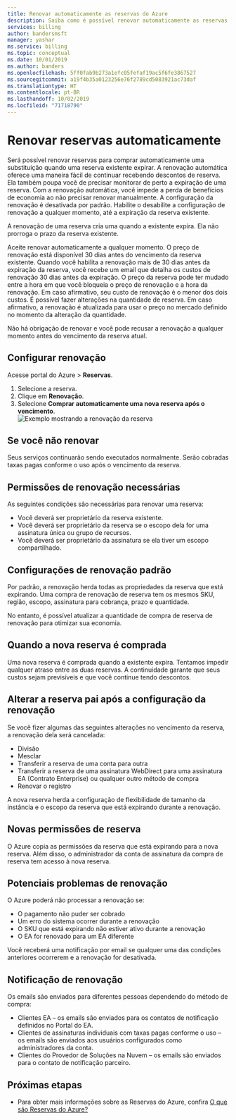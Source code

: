```yaml
---
title: Renovar automaticamente as reservas do Azure
description: Saiba como é possível renovar automaticamente as reservas do Azure para continuar recebendo descontos de reserva.
services: billing
author: bandersmsft
manager: yashar
ms.service: billing
ms.topic: conceptual
ms.date: 10/01/2019
ms.author: banders
ms.openlocfilehash: 5ff0fab9b273a1efc05fefaf19ac5f6fe3867527
ms.sourcegitcommit: a19f4b35a0123256e76f2789cd5083921ac73daf
ms.translationtype: HT
ms.contentlocale: pt-BR
ms.lasthandoff: 10/02/2019
ms.locfileid: "71718790"
---
```

# <a name="automatically-renew-reservations"></a>Renovar reservas automaticamente

Será possível renovar reservas para comprar automaticamente uma substituição quando uma reserva existente expirar. A renovação automática oferece uma maneira fácil de continuar recebendo descontos de reserva. Ela também poupa você de precisar monitorar de perto a expiração de uma reserva. Com a renovação automática, você impede a perda de benefícios de economia ao não precisar renovar manualmente. A configuração da renovação é desativada por padrão. Habilite o desabilite a configuração de renovação a qualquer momento, até a expiração da reserva existente.

A renovação de uma reserva cria uma quando a existente expira. Ela não prorroga o prazo da reserva existente.

Aceite renovar automaticamente a qualquer momento. O preço de renovação está disponível 30 dias antes do vencimento da reserva existente. Quando você habilita a renovação mais de 30 dias antes da expiração da reserva, você recebe um email que detalha os custos de renovação 30 dias antes da expiração. O preço da reserva pode ter mudado entre a hora em que você bloqueia o preço de renovação e a hora da renovação. Em caso afirmativo, seu custo de renovação é o menor dos dois custos. É possível fazer alterações na quantidade de reserva. Em caso afirmativo, a renovação é atualizada para usar o preço no mercado definido no momento da alteração da quantidade.

Não há obrigação de renovar e você pode recusar a renovação a qualquer momento antes do vencimento da reserva atual.

## <a name="set-up-renewal"></a>Configurar renovação

Acesse portal do Azure > **Reservas**.

1. Selecione a reserva.
2. Clique em **Renovação**.
3. Selecione **Comprar automaticamente uma nova reserva após o vencimento**.  
  ![Exemplo mostrando a renovação da reserva](./media/billing-reservation-renew/reservation-renewal.png)

## <a name="if-you-dont-renew"></a>Se você não renovar

Seus serviços continuarão sendo executados normalmente. Serão cobradas taxas pagas conforme o uso após o vencimento da reserva.

## <a name="required-renewal-permissions"></a>Permissões de renovação necessárias

As seguintes condições são necessárias para renovar uma reserva:

- Você deverá ser proprietário da reserva existente.
- Você deverá ser proprietário da reserva se o escopo dela for uma assinatura única ou grupo de recursos.
- Você deverá ser proprietário da assinatura se ela tiver um escopo compartilhado.

## <a name="default-renewal-settings"></a>Configurações de renovação padrão

Por padrão, a renovação herda todas as propriedades da reserva que está expirando. Uma compra de renovação de reserva tem os mesmos SKU, região, escopo, assinatura para cobrança, prazo e quantidade.

No entanto, é possível atualizar a quantidade de compra de reserva de renovação para otimizar sua economia.

## <a name="when-the-new-reservation-is-purchased"></a>Quando a nova reserva é comprada

Uma nova reserva é comprada quando a existente expira. Tentamos impedir qualquer atraso entre as duas reservas. A continuidade garante que seus custos sejam previsíveis e que você continue tendo descontos.

## <a name="changing-parent-reservation-after-setting-renewal"></a>Alterar a reserva pai após a configuração da renovação

Se você fizer algumas das seguintes alterações no vencimento da reserva, a renovação dela será cancelada:

- Divisão
- Mesclar
- Transferir a reserva de uma conta para outra
- Transferir a reserva de uma assinatura WebDirect para uma assinatura EA (Contrato Enterprise) ou qualquer outro método de compra
- Renovar o registro

A nova reserva herda a configuração de flexibilidade de tamanho da instância e o escopo da reserva que está expirando durante a renovação.

## <a name="new-reservation-permissions"></a>Novas permissões de reserva

O Azure copia as permissões da reserva que está expirando para a nova reserva. Além disso, o administrador da conta de assinatura da compra de reserva tem acesso à nova reserva.

## <a name="potential-renewal-problems"></a>Potenciais problemas de renovação

O Azure poderá não processar a renovação se:

- O pagamento não puder ser cobrado
- Um erro do sistema ocorrer durante a renovação
- O SKU que está expirando não estiver ativo durante a renovação
- O EA for renovado para um EA diferente

Você receberá uma notificação por email se qualquer uma das condições anteriores ocorrerem e a renovação for desativada.

## <a name="renewal-notification"></a>Notificação de renovação

Os emails são enviados para diferentes pessoas dependendo do método de compra:

- Clientes EA – os emails são enviados para os contatos de notificação definidos no Portal do EA.
- Clientes de assinaturas individuais com taxas pagas conforme o uso – os emails são enviados aos usuários configurados como administradores da conta.
- Clientes do Provedor de Soluções na Nuvem – os emails são enviados para o contato de notificação parceiro.

## <a name="next-steps"></a>Próximas etapas
- Para obter mais informações sobre as Reservas do Azure, confira [O que são Reservas do Azure?](billing-save-compute-costs-reservations.md)
